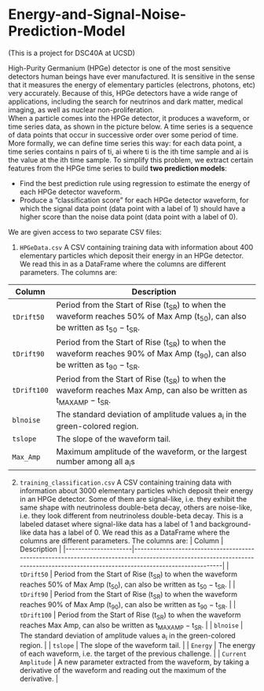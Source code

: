 # Energy-and-Signal-Noise-Prediction-Model
(This is a project for DSC40A at UCSD)  
  
High-Purity Germanium (HPGe) detector is one of the most sensitive detectors human beings have ever manufactured. It is sensitive in the sense that it measures the energy of elementary particles (electrons, photons, etc) very accurately. Because of this, HPGe detectors have a wide range of applications, including the search for neutrinos and dark matter, medical imaging, as well as nuclear non-proliferation.  
When a particle comes into the HPGe detector, it produces a waveform, or time series data, as shown in the picture below. A time series is a sequence of data points that occur in successive order over some period of time. More formally, we can define time series this way: for each data point, a time series contains n pairs of ti, ai where ti is the ith time sample and ai is the value at the ith time sample. To simplify this problem, we extract certain features from the HPGe time series to build **two prediction models**:
 - Find the best prediction rule using regression to estimate the energy of each HPGe detector waveform.
 - Produce a ”classification score” for each HPGe detector waveform, for which the signal data point (data point with a label of 1) should have a higher score than the noise data point (data point with a label of 0).
  
We are given access to two separate CSV files:   
1. `HPGeData.csv` A CSV containing training data with information about 400 elementary particles which deposit their energy in an HPGe detector. We read this in as a DataFrame where the columns are different parameters. The columns are:


| Column              | Description                                                                                                                                                                    |
|---------------------|--------------------------------------------------------------------------------------------------------------------------------------------------------------------------------|
| `tDrift50`          | Period from the Start of Rise (t<sub>SR</sub>) to when the waveform reaches 50% of Max Amp (t<sub>50</sub>), can also be written as t<sub>50</sub> − t<sub>SR</sub>.           |
| `tDrift90`          | Period from the Start of Rise (t<sub>SR</sub>) to when the waveform reaches 90% of Max Amp (t<sub>90</sub>), can also be written as t<sub>90</sub> − t<sub>SR</sub>.           |
| `tDrift100`         | Period from the Start of Rise (t<sub>SR</sub>) to when the waveform reaches Max Amp, can also be written as t<sub>MAXAMP</sub> − t<sub>SR</sub>.                               |
| `blnoise`           | The standard deviation of amplitude values a<sub>i</sub> in the green-colored region.                                                                                          |
| `tslope`            | The slope of the waveform tail.                                                                                                                                                |
| `Max_Amp`           | Maximum amplitude of the waveform, or the largest number among all a<sub>i</sub>s                                                                                              |
  
2. `training_classification.csv` A CSV containing training data with information about 3000 elementary particles which deposit their energy in an HPGe detector. Some of them are signal-like, i.e. they exhibit the same shape with neutrinoless double-beta decay, others are noise-like, i.e. they look different from neutrinoless double-beta decay. This is a labeled dataset where signal-like data has a label of 1 and background-like data has a label of 0. We read this as a DataFrame where the columns are different parameters. The columns are:
| Column              | Description                                                                                                                                                                    |
|---------------------|--------------------------------------------------------------------------------------------------------------------------------------------------------------------------------|
| `tDrift50`          | Period from the Start of Rise (t<sub>SR</sub>) to when the waveform reaches 50% of Max Amp (t<sub>50</sub>), can also be written as t<sub>50</sub> − t<sub>SR</sub>.           |
| `tDrift90`          | Period from the Start of Rise (t<sub>SR</sub>) to when the waveform reaches 90% of Max Amp (t<sub>90</sub>), can also be written as t<sub>90</sub> − t<sub>SR</sub>.           |
| `tDrift100`         | Period from the Start of Rise (t<sub>SR</sub>) to when the waveform reaches Max Amp, can also be written as t<sub>MAXAMP</sub> − t<sub>SR</sub>.                               |
| `blnoise`           | The standard deviation of amplitude values a<sub>i</sub> in the green-colored region.                                                                                          |
| `tslope`            | The slope of the waveform tail.                                                                                                                                                |
| `Energy`            | The energy of each waveform, i.e. the target of the previous challenge.                                                                                                        |
| `Current Amplitude` | A new parameter extracted from the waveform, by taking a derivative of the waveform and reading out the maximum of the derivative.                                             |
